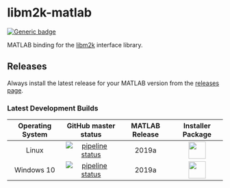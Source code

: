 # libm2k-matlab
[![Generic badge](https://img.shields.io/badge/MATLAB-R2019a-BLUE.svg)](https://shields.io/)

MATLAB binding for the [libm2k](https://github.com/analogdevicesinc/libm2k) interface library.

## Releases

Always install the latest release for your MATLAB version from the [releases page](https://github.com/analogdevicesinc/libm2k-matlab/releases/latest).

### Latest Development Builds

|  Operating System | GitHub master status  | MATLAB Release |  Installer Package  |
|:-------:|:---------------------:|:-------:|:-------------------:|
| Linux | [![pipeline status](https://gitlab.com/tfcollins/libm2k-matlab/badges/master/pipeline.svg)](https://gitlab.com/tfcollins/libm2k-matlab/commits/master) | 2019a | <a href="https://gitlab.com/tfcollins/libm2k-matlab/-/jobs/artifacts/master/download?job=package:linux"><img src="https://upload.wikimedia.org/wikipedia/commons/2/21/Matlab_Logo.png" data-canonical-src="https://upload.wikimedia.org/wikipedia/commons/2/21/Matlab_Logo.png" height="40" /></a>|
| Windows 10 | [![pipeline status](https://gitlab.com/tfcollins/libm2k-matlab/badges/master/pipeline.svg)](https://gitlab.com/tfcollins/libm2k-matlab/commits/master) | 2019a | <a href="https://gitlab.com/tfcollins/libm2k-matlab/-/jobs/artifacts/master/download?job=package:win64"><img src="https://upload.wikimedia.org/wikipedia/commons/2/21/Matlab_Logo.png" data-canonical-src="https://upload.wikimedia.org/wikipedia/commons/2/21/Matlab_Logo.png" height="40" /></a>|

